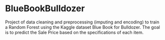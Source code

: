 # BlueBookBulldozer
Project of data cleaning and preprocessing (imputing and encoding) to train a Random Forest using the Kaggle dataset Blue Book for Bulldozer. The goal is to predict the Sale Price based on the specifications of each item.
